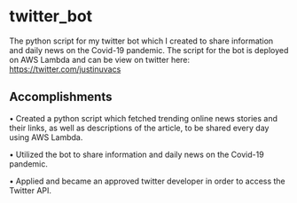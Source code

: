 # twitter_bot
The python script for my twitter bot which I created to share information and daily news on the Covid-19 pandemic. The script for the bot is deployed on AWS Lambda and can be view on twitter here: https://twitter.com/justinuvacs

## Accomplishments

• Created a python script which fetched trending online news stories and their links, as well as descriptions of the article, to be shared every day using AWS Lambda.

• Utilized the bot to share information and daily news on the Covid-19 pandemic.

• Applied and became an approved twitter developer in order to access the Twitter API.
